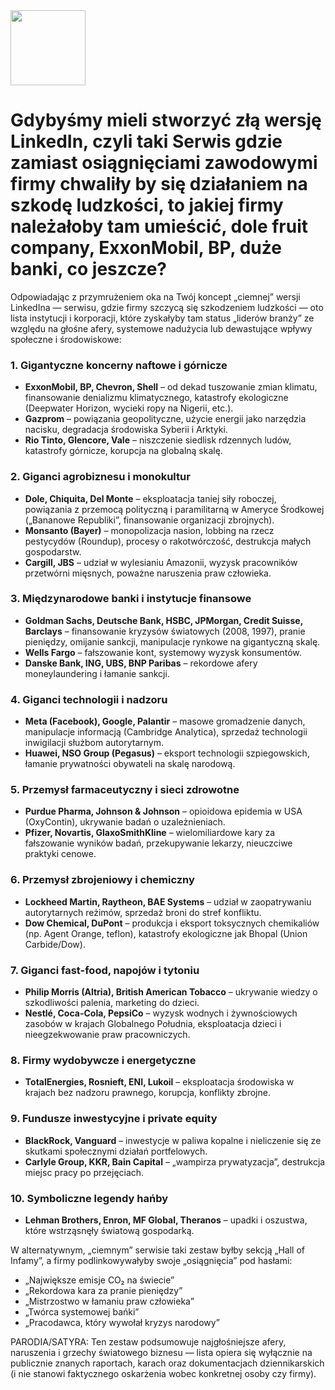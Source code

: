 <img src="https://r2cdn.perplexity.ai/pplx-full-logo-primary-dark%402x.png" class="logo" width="120"/>

# Gdybyśmy mieli stworzyć złą wersję LinkedIn, czyli taki Serwis gdzie zamiast osiągnięciami zawodowymi firmy chwaliły by się działaniem na szkodę ludzkości, to jakiej firmy należałoby tam umieścić, dole fruit company, ExxonMobil, BP, duże banki, co jeszcze?

Odpowiadając z przymrużeniem oka na Twój koncept „ciemnej” wersji LinkedIna — serwisu, gdzie firmy szczycą się szkodzeniem ludzkości — oto lista instytucji i korporacji, które zyskałyby tam status „liderów branży” ze względu na głośne afery, systemowe nadużycia lub dewastujące wpływy społeczne i środowiskowe:

### **1. Gigantyczne koncerny naftowe i górnicze**

- **ExxonMobil, BP, Chevron, Shell** – od dekad tuszowanie zmian klimatu, finansowanie denializmu klimatycznego, katastrofy ekologiczne (Deepwater Horizon, wycieki ropy na Nigerii, etc.).
- **Gazprom** – powiązania geopolityczne, użycie energii jako narzędzia nacisku, degradacja środowiska Syberii i Arktyki.
- **Rio Tinto, Glencore, Vale** – niszczenie siedlisk rdzennych ludów, katastrofy górnicze, korupcja na globalną skalę.


### **2. Giganci agrobiznesu i monokultur**

- **Dole, Chiquita, Del Monte** – eksploatacja taniej siły roboczej, powiązania z przemocą polityczną i paramilitarną w Ameryce Środkowej („Bananowe Republiki”, finansowanie organizacji zbrojnych).
- **Monsanto (Bayer)** – monopolizacja nasion, lobbing na rzecz pestycydów (Roundup), procesy o rakotwórczość, destrukcja małych gospodarstw.
- **Cargill, JBS** – udział w wylesianiu Amazonii, wyzysk pracowników przetwórni mięsnych, poważne naruszenia praw człowieka.


### **3. Międzynarodowe banki i instytucje finansowe**

- **Goldman Sachs, Deutsche Bank, HSBC, JPMorgan, Credit Suisse, Barclays** – finansowanie kryzysów światowych (2008, 1997), pranie pieniędzy, omijanie sankcji, manipulacje rynkowe na gigantyczną skalę.
- **Wells Fargo** – fałszowanie kont, systemowy wyzysk konsumentów.
- **Danske Bank, ING, UBS, BNP Paribas** – rekordowe afery moneylaundering i łamanie sankcji.


### **4. Giganci technologii i nadzoru**

- **Meta (Facebook), Google, Palantir** – masowe gromadzenie danych, manipulacje informacją (Cambridge Analytica), sprzedaż technologii inwigilacji służbom autorytarnym.
- **Huawei, NSO Group (Pegasus)** – eksport technologii szpiegowskich, łamanie prywatności obywateli na skalę narodową.


### **5. Przemysł farmaceutyczny i sieci zdrowotne**

- **Purdue Pharma, Johnson \& Johnson** – opioidowa epidemia w USA (OxyContin), ukrywanie badań o uzależnieniach.
- **Pfizer, Novartis, GlaxoSmithKline** – wielomiliardowe kary za fałszowanie wyników badań, przekupywanie lekarzy, nieuczciwe praktyki cenowe.


### **6. Przemysł zbrojeniowy i chemiczny**

- **Lockheed Martin, Raytheon, BAE Systems** – udział w zaopatrywaniu autorytarnych reżimów, sprzedaż broni do stref konfliktu.
- **Dow Chemical, DuPont** – produkcja i eksport toksycznych chemikaliów (np. Agent Orange, teflon), katastrofy ekologiczne jak Bhopal (Union Carbide/Dow).


### **7. Giganci fast-food, napojów i tytoniu**

- **Philip Morris (Altria), British American Tobacco** – ukrywanie wiedzy o szkodliwości palenia, marketing do dzieci.
- **Nestlé, Coca-Cola, PepsiCo** – wyzysk wodnych i żywnościowych zasobów w krajach Globalnego Południa, eksploatacja dzieci i nieegzekwowanie praw pracowniczych.


### **8. Firmy wydobywcze i energetyczne**

- **TotalEnergies, Rosnieft, ENI, Lukoil** – eksploatacja środowiska w krajach bez nadzoru prawnego, korupcja, konflikty zbrojne.


### **9. Fundusze inwestycyjne i private equity**

- **BlackRock, Vanguard** – inwestycje w paliwa kopalne i nieliczenie się ze skutkami społecznymi działań portfelowych.
- **Carlyle Group, KKR, Bain Capital** – „wampirza prywatyzacja”, destrukcja miejsc pracy po przejęciach.


### **10. Symboliczne legendy hańby**

- **Lehman Brothers, Enron, MF Global, Theranos** – upadki i oszustwa, które wstrząsnęły światową gospodarką.

W alternatywnym, „ciemnym” serwisie taki zestaw byłby sekcją „Hall of Infamy”, a firmy podlinkowywałyby swoje „osiągnięcia” pod hasłami:

- „Największe emisje CO₂ na świecie”
- „Rekordowa kara za pranie pieniędzy”
- „Mistrzostwo w łamaniu praw człowieka”
- „Twórca systemowej bańki”
- „Pracodawca, który wywołał kryzys narodowy”

PARODIA/SATYRA: Ten zestaw podsumowuje najgłośniejsze afery, naruszenia i grzechy światowego biznesu — lista opiera się wyłącznie na publicznie znanych raportach, karach oraz dokumentacjach dziennikarskich (i nie stanowi faktycznego oskarżenia wobec konkretnej osoby czy firmy).

